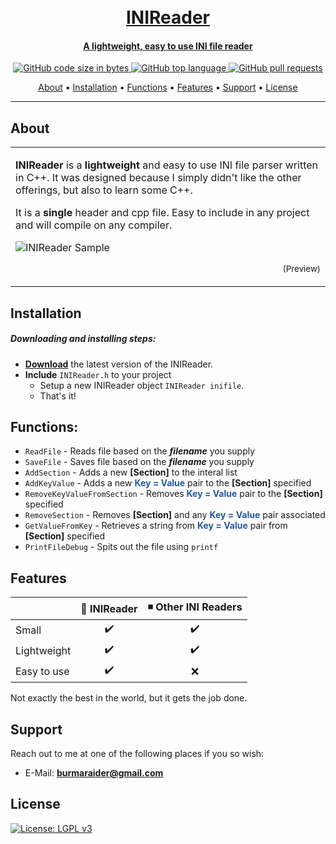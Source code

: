 <h1 align="center">
  <br>
  <a href="https://github.com/burmaraider/INIReader/archive/refs/heads/master.zip">
  INIReader
</h1>

<h4 align="center">A lightweight, easy to use INI file reader</h4>

<p align="center">
    <img alt="GitHub code size in bytes" src="https://img.shields.io/github/languages/code-size/burmaraider/INIReader">
    <img alt="GitHub top language" src="https://img.shields.io/github/languages/top/burmaraider/INIReader">
    <img alt="GitHub pull requests" src="https://img.shields.io/github/issues-pr/burmaraider/INIReader">
</p>
      
<p align="center">
  <a href="#about">About</a> •
  <a href="#installation">Installation</a> •
  <a href="#functions">Functions</a> •
  <a href="#features">Features</a> •
  <a href="#support">Support</a> •
  <a href="#license">License</a>
</p>

---

## About

<table>
<tr>
<td>
  
**INIReader** is a **lightweight** and easy to use INI file parser written in C++. It was designed because I simply didn't like the other offerings, but also to learn some C++.

It is a **single** header and cpp file. Easy to include in any project and will compile on any compiler.

![INIReader Sample](https://raw.githubusercontent.com/burmaraider/INIReader/master/.github/iniheaderimage.png)
<p align="right">
<sub>(Preview)</sub>
</p>

</td>
</tr>
</table>

## Installation

##### Downloading and installing steps:
* **[Download](https://github.com/burmaraider/INIReader/archive/refs/heads/master.zip)** the latest version of the INIReader.
* **Include** `INIReader.h` to your project
  * Setup a new INIReader object ``INIReader inifile``.
  * That's it!

## Functions:

* `ReadFile` - Reads file based on the ***filename*** you supply
* `SaveFile` - Saves file based on the ***filename*** you supply
* `AddSection` - Adds a new **[Section]** to the interal list
* `AddKeyValue` - Adds a new <span style="color:#21599e">**Key = Value**</span>  pair to the **[Section]** specified
* `RemoveKeyValueFromSection` - Removes <span style="color:#21599e">**Key = Value**</span>  pair to the **[Section]** specified
* `RemoveSection` - Removes **[Section]** and any <span style="color:#21599e">**Key = Value**</span>  pair associated
* `GetValueFromKey` - Retrieves a string  from <span style="color:#21599e">**Key = Value**</span> pair from **[Section]** specified
* `PrintFileDebug` - Spits out the file using `printf`

## Features

|                            | 🔩 INIReader       | ◾ Other INI Readers |
| -------------------------- | :----------------: | :-----------------: |
| Small                      |         ✔️         |         ✔️         |
| Lightweight                |         ✔️         |         ✔️         |
| Easy to use                |         ✔️         |         ❌         |

Not exactly the best in the world, but it gets the job done.

## Support

Reach out to me at one of the following places if you so wish:

- E-Mail: **burmaraider@gmail.com**

## License

[![License: LGPL v3](https://img.shields.io/badge/License-LGPL%20v3-blue.svg?style=flat-square)](https://tldrlegal.com/license/gnu-lesser-general-public-license-v3-(lgpl-3))